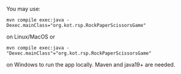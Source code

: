 You may use:
```console
mvn compile exec:java -Dexec.mainClass="org.kot.rsp.RockPaperScissorsGame"
```
on Linux/MacOS or
```console
mvn compile exec:java -"Dexec.mainClass"="org.kot.rsp.RockPaperScissorsGame"
```
on Windows to run the app locally. Maven and java19+ are needed.